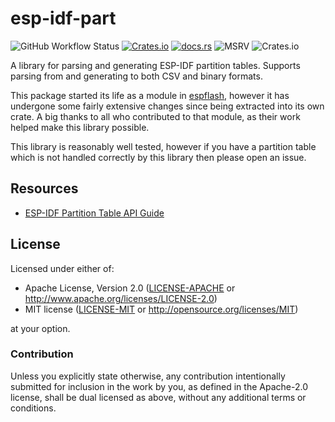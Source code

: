 # esp-idf-part

![GitHub Workflow Status](https://img.shields.io/github/actions/workflow/status/esp-rs/esp-idf-part/ci.yml?label=CI&logo=github&style=flat-square)
[![Crates.io](https://img.shields.io/crates/v/esp-idf-part?color=C96329&logo=Rust&style=flat-square)](https://crates.io/crates/esp-idf-part)
[![docs.rs](https://img.shields.io/docsrs/esp-idf-part?color=C96329&logo=rust&style=flat-square)](https://docs.rs/esp-idf-part)
![MSRV](https://img.shields.io/badge/MSRV-1.85-blue?style=flat-square)
![Crates.io](https://img.shields.io/crates/l/esp-idf-part?style=flat-square)

A library for parsing and generating ESP-IDF partition tables. Supports parsing from and generating to both CSV and binary formats.

This package started its life as a module in [espflash](https://github.com/esp-rs/espflash/), however it has undergone some fairly extensive changes since being extracted into its own crate. A big thanks to all who contributed to that module, as their work helped make this library possible.

This library is reasonably well tested, however if you have a partition table which is not handled correctly by this library then please open an issue.

## Resources

- [ESP-IDF Partition Table API Guide](https://docs.espressif.com/projects/esp-idf/en/latest/esp32/api-guides/partition-tables.html)

## License

Licensed under either of:

- Apache License, Version 2.0 ([LICENSE-APACHE](LICENSE-APACHE) or http://www.apache.org/licenses/LICENSE-2.0)
- MIT license ([LICENSE-MIT](LICENSE-MIT) or http://opensource.org/licenses/MIT)

at your option.

### Contribution

Unless you explicitly state otherwise, any contribution intentionally submitted for inclusion in
the work by you, as defined in the Apache-2.0 license, shall be dual licensed as above, without
any additional terms or conditions.
